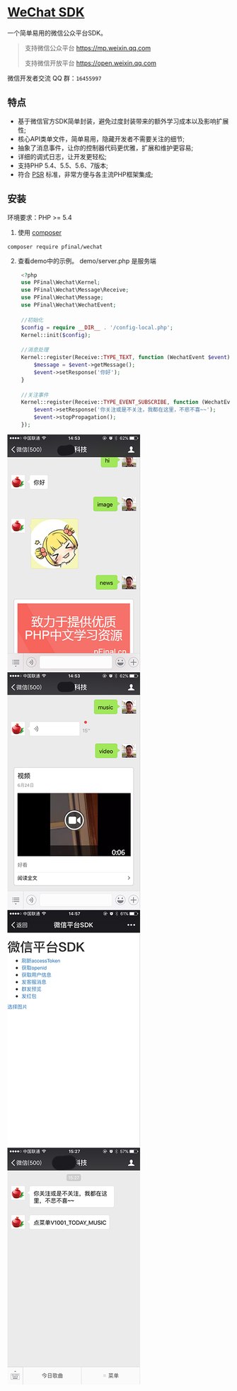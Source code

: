 # [WeChat SDK](http://pfinal.cn)

一个简单易用的微信公众平台SDK。

>支持微信公众平台 https://mp.weixin.qq.com
>
>支持微信开放平台 https://open.weixin.qq.com

微信开发者交流 QQ 群：`16455997`

## 特点

 - 基于微信官方SDK简单封装，避免过度封装带来的额外学习成本以及影响扩展性;
 - 核心API类单文件，简单易用，隐藏开发者不需要关注的细节;
 - 抽象了消息事件，让你的控制器代码更优雅，扩展和维护更容易;
 - 详细的调式日志，让开发更轻松;
 - 支持PHP 5.4、5.5、5.6、7版本;
 - 符合 [PSR](https://github.com/php-fig/fig-standards) 标准，非常方便与各主流PHP框架集成;

## 安装

环境要求：PHP >= 5.4

1. 使用 [composer](https://getcomposer.org/)

  ```shell
  composer require pfinal/wechat
  ```
2. 查看demo中的示例。 demo/server.php 是服务端

   ```php
    <?php
    use PFinal\Wechat\Kernel;
    use PFinal\Wechat\Message\Receive;
    use PFinal\Wechat\Message;
    use PFinal\Wechat\WechatEvent;

    //初始化
    $config = require __DIR__ . '/config-local.php';
    Kernel::init($config);

    //消息处理
    Kernel::register(Receive::TYPE_TEXT, function (WechatEvent $event) {
        $message = $event->getMessage();
        $event->setResponse('你好');
    }

    //关注事件
    Kernel::register(Receive::TYPE_EVENT_SUBSCRIBE, function (WechatEvent $event) {
        $event->setResponse('你关注或是不关注，我都在这里，不悲不喜~~');
        $event->stopPropagation();
    });

   ```

![](doc/demo1.png)
![](doc/demo2.png)
![](doc/demo3.png)
![](doc/demo4.png)